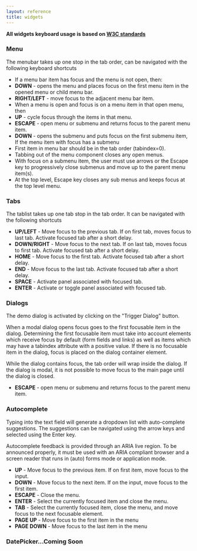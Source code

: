 ```yaml
---
layout: reference
title: widgets
---
```


<p><b>All widgets keyboard usage is based on <a href="http://www.w3.org/WAI/PF/aria-practices/#aria_ex">W3C standards</a></b></p>

### Menu ###
The menubar takes up one stop in the tab order, can be navigated with the following keyboard shortcuts

* If a menu bar item has focus and the menu is not open, then:
 * **DOWN** - opens the menu and places focus on the first menu item in the opened menu or child menu bar.
 * **RIGHT/LEFT** - move focus to the adjacent menu bar item.
* When a menu is open and focus is on a menu item in that open menu, then
 * **UP** - cycle focus through the items in that menu.
 * **ESCAPE** - open menu or submenu and returns focus to the parent menu item.
 * **DOWN** - opens the submenu and puts focus on the first submenu item, If the menu item with focus has a submenu
  * First item in menu bar should be in the tab order (tabindex=0).
  * Tabbing out of the menu component closes any open menus.
  * With focus on a submenu item, the user must use arrows or the Escape key to progressively close submenus and move up to the parent menu item(s).
  * At the top level, Escape key closes any sub menus and keeps focus at the top level menu.</li>

### Tabs ###
The tablist takes up one tab stop in the tab order. It can be navigated with the following shortcuts
* **UP/LEFT** - Move focus to the previous tab. If on first tab, moves focus to last tab. Activate focused tab after a short delay.
* **DOWN/RIGHT** - Move focus to the next tab. If on last tab, moves focus to first tab. Activate focused tab after a short delay.
* **HOME** - Move focus to the first tab. Activate focused tab after a short delay.
* **END** - Move focus to the last tab. Activate focused tab after a short delay.
* **SPACE** - Activate panel associated with focused tab.
* **ENTER** - Activate or toggle panel associated with focused tab.

### Dialogs ###
The demo dialog is activated by clicking on the "Trigger Dialog" button.

When a modal dialog opens focus goes to the first focusable item in the dialog. Determining the first focusable item must take into account elements which receive focus by default (form fields and links) as well as items which may have a tabindex attribute with a positive value. If there is no focusable item in the dialog, focus is placed on the dialog container element.

While the dialog contains focus, the tab order will wrap inside the dialog. If the dialog is modal, it is not possible to move focus to the main page until the dialog is closed.

* **ESCAPE** - open menu or submenu and returns focus to the parent menu item.

### Autocomplete ###
Typing into the text field will generate a dropdown list with auto-complete suggestions. The suggestions can be navigated using the arrow keys and selected using the Enter key.

Autocomplete feedback is provided through an ARIA live region. To be announced properly, it must be used with an ARIA compliant browser and a screen reader that runs in (auto) forms mode or application mode.

* **UP** - Move focus to the previous item. If on first item, move focus to the input.
* **DOWN** - Move focus to the next item. If on the input, move focus to the first item.
* **ESCAPE** - Close the menu.
* **ENTER** - Select the currently focused item and close the menu.
* **TAB** - Select the currently focused item, close the menu, and move focus to the next focusable element.
* **PAGE UP** - Move focus to the first item in the menu
* **PAGE DOWN** - Move focus to the last item in the menu

### DatePicker...Coming Soon ###
